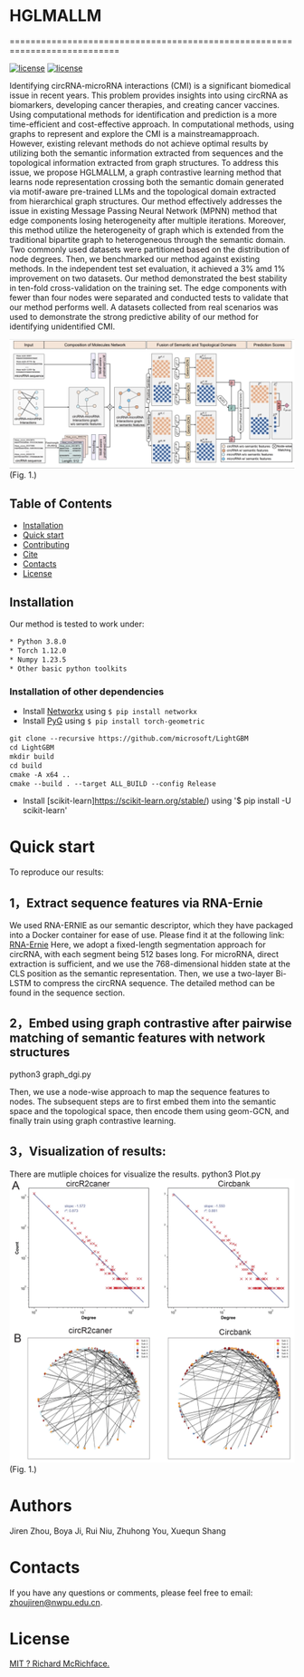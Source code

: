 # HGLMALLM
===========================================================================


[![license](https://img.shields.io/badge/python_-3.8.0_-blue)](https://www.python.org/)
[![license](https://img.shields.io/badge/torch_-1.12.0_-blue)](https://pytorch.org/)


Identifying circRNA-microRNA interactions (CMI) is a significant biomedical issue in recent years. This problem provides insights into using circRNA as biomarkers, developing cancer therapies, and creating cancer vaccines. Using computational methods for identification and prediction is a more time-efficient and cost-effective approach. In computational methods, using graphs to represent and explore the CMI is a mainstreamapproach. However, existing relevant methods do not achieve optimal results by utilizing both the semantic information extracted from sequences and the topological information extracted from graph structures. To address this issue, we propose HGLMALLM, a graph contrastive learning method that learns node representation crossing both the semantic domain generated via motif-aware pre-trained LLMs and the topological domain extracted from hierarchical graph structures. Our method effectively addresses the issue in existing Message Passing Neural Network (MPNN) method that edge components losing heterogeneity after multiple iterations. Moreover, this method utilize the heterogeneity of graph which is extended from the traditional bipartite graph to heterogeneous through the semantic domain. Two commonly used datasets were partitioned based on the distribution of node degrees. Then, we benchmarked our method against 
existing methods. In the independent test set evaluation, it achieved a 3% amd 1% improvement on two datasets. Our method demonstrated the best stability in ten-fold cross-validation on the training set. The edge components with fewer than four nodes were separated and conducted tests to validate that our method performs well. A datasets collected from real scenarios was used to demonstrate the strong predictive ability of our method for identifying unidentified CMI.


![Image text](Plot/framework.png)(Fig. 1.)

## Table of Contents

- [Installation](#installation)
- [Quick start](#quick-start)
- [Contributing](#contributing)
- [Cite](#cite)
- [Contacts](#contacts)
- [License](#license)


## Installation

Our method is tested to work under:

```
* Python 3.8.0
* Torch 1.12.0
* Numpy 1.23.5
* Other basic python toolkits
```
### Installation of other dependencies
* Install [Networkx](https://networkx.github.io/) using ` $ pip install networkx `
* Install [PyG](https://pypi.org/project/torch-geometric/) using ` $ pip install torch-geometric `
```
git clone --recursive https://github.com/microsoft/LightGBM
cd LightGBM
mkdir build
cd build
cmake -A x64 ..
cmake --build . --target ALL_BUILD --config Release
```
* Install [scikit-learn]https://scikit-learn.org/stable/) using '$ pip install -U scikit-learn'

# Quick start
To reproduce our results:

## 1，Extract sequence features via RNA-Ernie

We used RNA-ERNIE as our semantic descriptor, which they have packaged into a Docker container for ease of use. Please find it at the following link:
[RNA-Ernie](https://www.nature.com/articles/s42256-024-00836-4/)
Here, we adopt a fixed-length segmentation approach for circRNA, with each segment being 512 bases long. For microRNA, direct extraction is sufficient, and we use the 768-dimensional hidden state at the CLS position as the semantic representation. Then, we use a two-layer Bi-LSTM to compress the circRNA sequence. The detailed method can be found in the sequence section.

## 2，Embed using graph contrastive after pairwise matching of semantic features with network structures
python3 graph_dgi.py

Then, we use a node-wise approach to map the sequence features to nodes. The subsequent steps are to first embed them into the semantic space and the topological space, then encode them using geom-GCN, and finally train using graph contrastive learning.


## 3，Visualization of results:
There are mutliple choices for visualize the results.
python3  Plot.py 
![Image text](Plot/degree.png)(Fig. 1.)


# Authors

Jiren Zhou, Boya Ji, Rui Niu, Zhuhong You, Xuequn Shang

# Contacts
If you have any questions or comments, please feel free to email: zhoujiren@nwpu.edu.cn.

# License

[MIT ? Richard McRichface.](../LICENSE)
